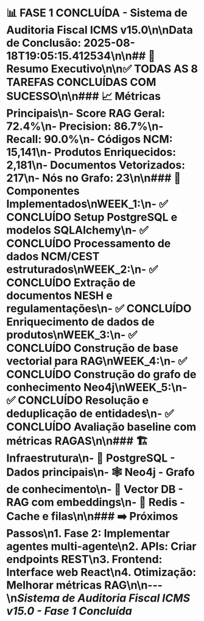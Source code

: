 # 📊 FASE 1 CONCLUÍDA - Sistema de Auditoria Fiscal ICMS v15.0\n\n**Data de Conclusão:** 2025-08-18T19:05:15.412534\n\n## 🎯 Resumo Executivo\n\n✅ **TODAS AS 8 TAREFAS CONCLUÍDAS COM SUCESSO**\n\n### 📈 Métricas Principais\n- **Score RAG Geral:** 72.4%\n- **Precision:** 86.7%\n- **Recall:** 90.0%\n- **Códigos NCM:** 15,141\n- **Produtos Enriquecidos:** 2,181\n- **Documentos Vetorizados:** 217\n- **Nós no Grafo:** 23\n\n### 🚀 Componentes Implementados\n**WEEK_1:**\n- ✅ CONCLUÍDO Setup PostgreSQL e modelos SQLAlchemy\n- ✅ CONCLUÍDO Processamento de dados NCM/CEST estruturados\n**WEEK_2:**\n- ✅ CONCLUÍDO Extração de documentos NESH e regulamentações\n- ✅ CONCLUÍDO Enriquecimento de dados de produtos\n**WEEK_3:**\n- ✅ CONCLUÍDO Construção de base vectorial para RAG\n**WEEK_4:**\n- ✅ CONCLUÍDO Construção do grafo de conhecimento Neo4j\n**WEEK_5:**\n- ✅ CONCLUÍDO Resolução e deduplicação de entidades\n- ✅ CONCLUÍDO Avaliação baseline com métricas RAGAS\n\n### 🏗️ Infraestrutura\n- 🐘 PostgreSQL - Dados principais\n- 🕸️ Neo4j - Grafo de conhecimento\n- 🧠 Vector DB - RAG com embeddings\n- 🔧 Redis - Cache e filas\n\n### ➡️ Próximos Passos\n1. **Fase 2:** Implementar agentes multi-agente\n2. **APIs:** Criar endpoints REST\n3. **Frontend:** Interface web React\n4. **Otimização:** Melhorar métricas RAG\n\n---\n*Sistema de Auditoria Fiscal ICMS v15.0 - Fase 1 Concluída*
